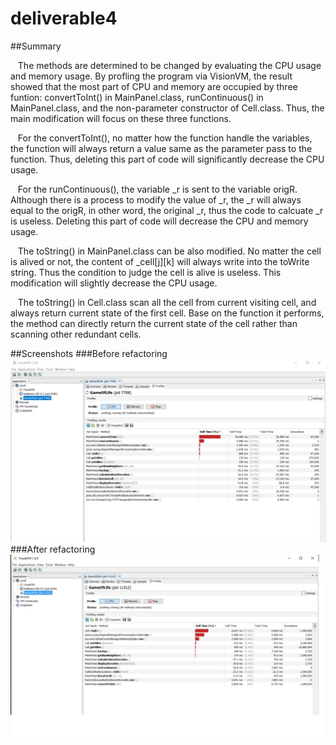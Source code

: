 # deliverable4
##Summary

    The methods are determined to be changed by evaluating the CPU usage and memory usage.  By profling the program via VisionVM, the result showed that the most part of CPU and memory are occupied by three funtion: convertToInt() in MainPanel.class, runContinuous() in MainPanel.class, and the non-parameter constructor of Cell.class.  Thus, the main modification will focus on these three functions.
    
    For the convertToInt(), no matter how the function handle the variables, the function will always return a value same as the parameter pass to the function.  Thus, deleting this part of code will significantly decrease the CPU usage.
    
    For the runContinuous(), the variable _r is sent to the variable origR.  Although there is a process to modify the value of _r, the _r will always equal to the origR, in other word, the original _r, thus the code to calcuate _r is useless.  Deleting this part of code will decrease the CPU and memory usage.  
    
    The toString() in MainPanel.class can be also modified.  No matter the cell is alived or not, the content of _cell[j][k] will always write into the toWrite string.  Thus the condition to judge the  cell is alive is useless. This modification will slightly decrease the CPU usage.
    
    The toString() in Cell.class scan all the cell from current visiting cell, and always return current state of the first cell.  Base on the function it performs, the method can directly return the current state of the cell rather than scanning other redundant cells. 
    
##Screenshots
###Before refactoring
![](https://github.com/Kururu1992/deliverable4/blob/master/screenshot/origin1.jpg)
###After refactoring
![](https://github.com/Kururu1992/deliverable4/blob/master/screenshot/modify3.jpg)
      
    

